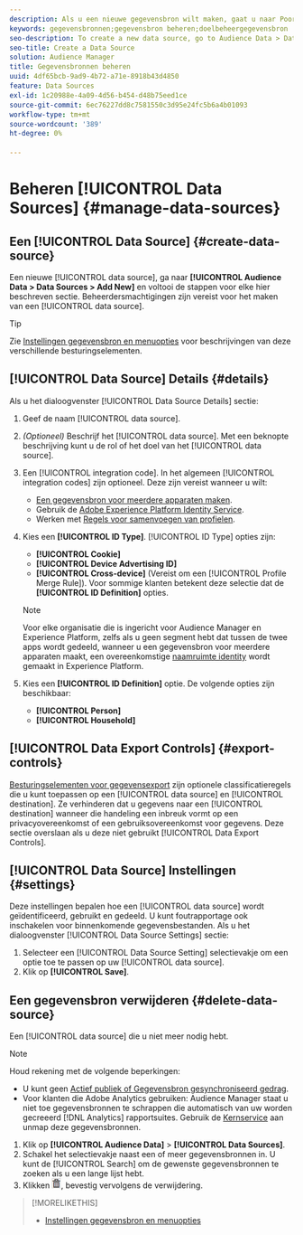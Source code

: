 ```yaml
---
description: Als u een nieuwe gegevensbron wilt maken, gaat u naar Poortgegevens > Gegevensbronnen > Nieuwe toevoegen en voert u de stappen voor elke hier beschreven sectie in. Beheerdersmachtigingen zijn vereist voor het maken van een gegevensbron.
keywords: gegevensbronnen;gegevensbron beheren;doelbeheergegevensbron
seo-description: To create a new data source, go to Audience Data > Data Sources > Add New and complete the steps for each section described here. Administrator permissions are required to create a data source.
seo-title: Create a Data Source
solution: Audience Manager
title: Gegevensbronnen beheren
uuid: 4df65bcb-9ad9-4b72-a71e-8918b43d4850
feature: Data Sources
exl-id: 1c20988e-4a09-4d56-b454-d48b75eed1ce
source-git-commit: 6ec76227dd8c7581550c3d95e24fc5b6a4b01093
workflow-type: tm+mt
source-wordcount: '389'
ht-degree: 0%

---
```


# Beheren [!UICONTROL Data Sources] {#manage-data-sources}

## Een [!UICONTROL Data Source] {#create-data-source}

Een nieuwe [!UICONTROL data source], ga naar **[!UICONTROL Audience Data > Data Sources > Add New]** en voltooi de stappen voor elke hier beschreven sectie. Beheerdersmachtigingen zijn vereist voor het maken van een [!UICONTROL data source].

<!-- create-datasource.xml -->

>[!TIP]
>
>Zie [Instellingen gegevensbron en menuopties](../features/datasources-list-and-settings.md#settings-menu-options) voor beschrijvingen van deze verschillende besturingselementen.

## [!UICONTROL Data Source] Details {#details}

Als u het dialoogvenster [!UICONTROL Data Source Details] sectie:

1. Geef de naam [!UICONTROL data source].
1. *(Optioneel)* Beschrijf het [!UICONTROL data source]. Met een beknopte beschrijving kunt u de rol of het doel van het [!UICONTROL data source].
1. Een [!UICONTROL integration code]. In het algemeen [!UICONTROL integration codes] zijn optioneel. Deze zijn vereist wanneer u wilt:

   * [Een gegevensbron voor meerdere apparaten maken](../features/profile-merge-rules/merge-rules-start.md#create-data-source).
   * Gebruik de [Adobe Experience Platform Identity Service](https://experienceleague.adobe.com/docs/id-service/using/home.html).
   * Werken met [Regels voor samenvoegen van profielen](../features/profile-merge-rules/merge-rules-start.md).

1. Kies een **[!UICONTROL ID Type]**. [!UICONTROL ID Type] opties zijn:

   * **[!UICONTROL Cookie]**
   * **[!UICONTROL Device Advertising ID]**
   * **[!UICONTROL Cross-device]** (Vereist om een [!UICONTROL Profile Merge Rule]). Voor sommige klanten betekent deze selectie dat de **[!UICONTROL ID Definition]** opties.

   >[!NOTE]
   >
   >Voor elke organisatie die is ingericht voor Audience Manager en Experience Platform, zelfs als u geen segment hebt dat tussen de twee apps wordt gedeeld, wanneer u een gegevensbron voor meerdere apparaten maakt, een overeenkomstige [naamruimte identity](https://experienceleague.adobe.com/docs/experience-platform/identity/namespaces.html#manage-namespaces) wordt gemaakt in Experience Platform.

1. Kies een **[!UICONTROL ID Definition]** optie. De volgende opties zijn beschikbaar:

   * **[!UICONTROL Person]**
   * **[!UICONTROL Household]**

## [!UICONTROL Data Export Controls] {#export-controls}

[Besturingselementen voor gegevensexport](../features/data-export-controls.md) zijn optionele classificatieregels die u kunt toepassen op een [!UICONTROL data source] en [!UICONTROL destination]. Ze verhinderen dat u gegevens naar een [!UICONTROL destination] wanneer die handeling een inbreuk vormt op een privacyovereenkomst of een gebruiksovereenkomst voor gegevens. Deze sectie overslaan als u deze niet gebruikt [!UICONTROL Data Export Controls].

## [!UICONTROL Data Source] Instellingen {#settings}

Deze instellingen bepalen hoe een [!UICONTROL data source] wordt geïdentificeerd, gebruikt en gedeeld. U kunt foutrapportage ook inschakelen voor binnenkomende gegevensbestanden. Als u het dialoogvenster [!UICONTROL Data Source Settings] sectie:

1. Selecteer een [!UICONTROL Data Source Setting] selectievakje om een optie toe te passen op uw [!UICONTROL data source].
2. Klik op **[!UICONTROL Save]**.

## Een gegevensbron verwijderen {#delete-data-source}

<!-- t_datasource_delete.xml -->

Een [!UICONTROL data source] die u niet meer nodig hebt.

>[!NOTE]
>
>Houd rekening met de volgende beperkingen:
>
>* U kunt geen [Actief publiek of Gegevensbron gesynchroniseerd gedrag](../features/traits/client-activity-synced-audience-traits.md).
>* Voor klanten die Adobe Analytics gebruiken: Audience Manager staat u niet toe gegevensbronnen te schrappen die automatisch van uw worden gecreeerd [!DNL Analytics] rapportsuites. Gebruik de [Kernservice](https://experienceleague.adobe.com/docs/core-services/interface/about-core-services/core-services-landing.html) aan unmap deze gegevensbronnen.


1. Klik op **[!UICONTROL Audience Data]** > **[!UICONTROL Data Sources]**.
1. Schakel het selectievakje naast een of meer gegevensbronnen in.
U kunt de [!UICONTROL Search] om de gewenste gegevensbronnen te zoeken als u een lange lijst hebt.
1. Klikken  ![](assets/icon_trash.png), bevestig vervolgens de verwijdering.


>[!MORELIKETHIS]
>
>* [Instellingen gegevensbron en menuopties](../features/datasources-list-and-settings.md#settings-menu-options)

